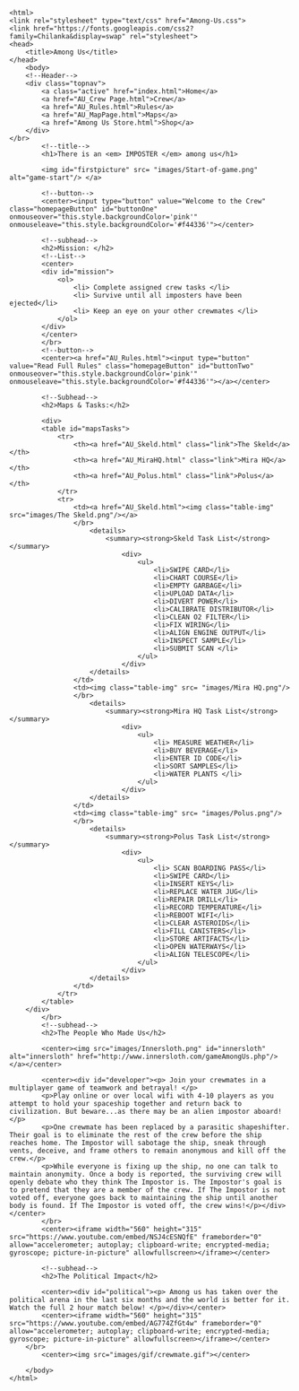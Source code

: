 <!DOCTYPE html>
	<html>
	<link rel="stylesheet" type="text/css" href="Among-Us.css">
	<link href="https://fonts.googleapis.com/css2?family=Chilanka&display=swap" rel="stylesheet">
	<head>
		<title>Among Us</title>
	</head>
		<body>
		<!--Header-->
		<div class="topnav">
  			<a class="active" href="index.html">Home</a>
 			<a href="AU_Crew Page.html">Crew</a>
  			<a href="AU_Rules.html">Rules</a>
  			<a href="AU_MapPage.html">Maps</a>
  			<a href="Among Us Store.html">Shop</a>
		</div>
	</br>
			<!--title-->
			<h1>There is an <em> IMPOSTER </em> among us</h1>
			
			<img id="firstpicture" src= "images/Start-of-game.png" alt="game-start"/> </a>

			<!--button-->
			<center><input type="button" value="Welcome to the Crew" class="homepageButton" id="buttonOne" onmouseover="this.style.backgroundColor='pink'" onmouseleave="this.style.backgroundColor='#f44336'"></center>
				
			<!--subhead-->
			<h2>Mission: </h2>
			<!--List-->
			<center>
			<div id="mission">
				<ol>
					<li> Complete assigned crew tasks </li>
					<li> Survive until all imposters have been ejected</li>
					<li> Keep an eye on your other crewmates </li>
				</ol>
			</div>
			</center>
			</br>
			<!--button-->
			<center><a href="AU_Rules.html"><input type="button" value="Read Full Rules" class="homepageButton" id="buttonTwo" onmouseover="this.style.backgroundColor='pink'" onmouseleave="this.style.backgroundColor='#f44336'"></a></center>

			<!--Subhead-->
			<h2>Maps & Tasks:</h2>

			<div>
			<table id="mapsTasks">
				<tr>
					<th><a href="AU_Skeld.html" class="link">The Skeld</a></th>
					<th><a href="AU_MiraHQ.html" class="link">Mira HQ</a></th>
					<th><a href="AU_Polus.html" class="link">Polus</a></th>
				</tr>
				<tr>
					<td><a href="AU_Skeld.html"><img class="table-img" src="images/The Skeld.png"/></a>
					</br>
						<details>
							<summary><strong>Skeld Task List</strong></summary>
	  							<div>
	  								<ul>
										<li>SWIPE CARD</li>
										<li>CHART COURSE</li>
										<li>EMPTY GARBAGE</li>
										<li>UPLOAD DATA</li>
										<li>DIVERT POWER</li>
										<li>CALIBRATE DISTRIBUTOR</li>
										<li>CLEAN O2 FILTER</li>
										<li>FIX WIRING</li>
										<li>ALIGN ENGINE OUTPUT</li>
										<li>INSPECT SAMPLE</li>
										<li>SUBMIT SCAN </li>
									</ul>
								</div>
						</details>
					</td>
					<td><img class="table-img" src= "images/Mira HQ.png"/>
					</br>
						<details>
							<summary><strong>Mira HQ Task List</strong></summary>
	  							<div>
	  								<ul>
										<li> MEASURE WEATHER</li>
										<li>BUY BEVERAGE</li>
										<li>ENTER ID CODE</li>
										<li>SORT SAMPLES</li>
										<li>WATER PLANTS </li>
									</ul>
								</div>
						</details>
					</td>
					<td><img class="table-img" src= "images/Polus.png"/>
					</br>
						<details>
							<summary><strong>Polus Task List</strong></summary>
	  							<div>
	  								<ul>
										<li> SCAN BOARDING PASS</li>
										<li>SWIPE CARD</li>
										<li>INSERT KEYS</li>
										<li>REPLACE WATER JUG</li>
										<li>REPAIR DRILL</li>
										<li>RECORD TEMPERATURE</li>
										<li>REBOOT WIFI</li>
										<li>CLEAR ASTEROIDS</li>
										<li>FILL CANISTERS</li>
										<li>STORE ARTIFACTS</li>
										<li>OPEN WATERWAYS</li>
										<li>ALIGN TELESCOPE</li>
									</ul>
								</div>
						</details>
					</td>
				</tr>
			</table>
		</div>
			</br>
			<!--subhead-->
			<h2>The People Who Made Us</h2>

			<center><img src="images/Innersloth.png" id="innersloth" alt="innersloth" href="http://www.innersloth.com/gameAmongUs.php"/> </a></center>

			<center><div id="developer"><p> Join your crewmates in a multiplayer game of teamwork and betrayal! </p>
			<p>Play online or over local wifi with 4-10 players as you attempt to hold your spaceship together and return back to civilization. But beware...as there may be an alien impostor aboard!</p>
			<p>One crewmate has been replaced by a parasitic shapeshifter. Their goal is to eliminate the rest of the crew before the ship reaches home. The Impostor will sabotage the ship, sneak through vents, deceive, and frame others to remain anonymous and kill off the crew.</p>
			<p>While everyone is fixing up the ship, no one can talk to maintain anonymity. Once a body is reported, the surviving crew will openly debate who they think The Impostor is. The Impostor's goal is to pretend that they are a member of the crew. If The Impostor is not voted off, everyone goes back to maintaining the ship until another body is found. If The Impostor is voted off, the crew wins!</p></div></center>
			</br>
			<center><iframe width="560" height="315" src="https://www.youtube.com/embed/NSJ4cESNQfE" frameborder="0" allow="accelerometer; autoplay; clipboard-write; encrypted-media; gyroscope; picture-in-picture" allowfullscreen></iframe></center>

			<!--subhead-->
			<h2>The Political Impact</h2>

			<center><div id="political"><p> Among us has taken over the political arena in the last six months and the world is better for it. Watch the full 2 hour match below! </p></div></center>
			<center><iframe width="560" height="315" src="https://www.youtube.com/embed/AG774ZfGt4w" frameborder="0" allow="accelerometer; autoplay; clipboard-write; encrypted-media; gyroscope; picture-in-picture" allowfullscreen></iframe></center>
		</br>
			<center><img src="images/gif/crewmate.gif"></center>
			
		</body>
	</html>
